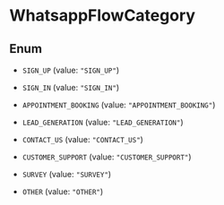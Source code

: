 

# WhatsappFlowCategory

## Enum


* `SIGN_UP` (value: `"SIGN_UP"`)

* `SIGN_IN` (value: `"SIGN_IN"`)

* `APPOINTMENT_BOOKING` (value: `"APPOINTMENT_BOOKING"`)

* `LEAD_GENERATION` (value: `"LEAD_GENERATION"`)

* `CONTACT_US` (value: `"CONTACT_US"`)

* `CUSTOMER_SUPPORT` (value: `"CUSTOMER_SUPPORT"`)

* `SURVEY` (value: `"SURVEY"`)

* `OTHER` (value: `"OTHER"`)



